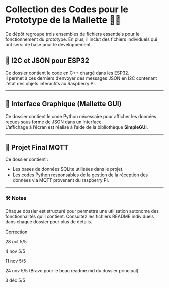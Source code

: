 # Collection des Codes pour le Prototype de la Mallette 🚀🌙

Ce dépôt regroupe trois ensembles de fichiers essentiels pour le fonctionnement du prototype. En plus, il inclut des fichiers individuels qui ont servi de base pour le développement.

## 📂 I2C et JSON pour ESP32  
Ce dossier contient le code en C++ chargé dans les ESP32.  
Il permet à ces derniers d’envoyer des messages JSON en I2C contenant l'état des objets interactifs au Raspberry PI.  

---

## 📂 Interface Graphique (Mallette GUI)  
Ce dossier contient le code Python nécessaire pour afficher les données reçues sous forme de JSON dans un interface.  
L’affichage à l’écran est réalisé à l’aide de la bibliothèque **SimpleGUI**. 


---

## 📂 Projet Final MQTT  
Ce dossier contient :  
- Les bases de données SQLite utilisées dans le projet.  
- Les codes Python responsables de la gestion de la réception des données via MQTT provenant du raspberry PI.  

---

### 🛠️ Notes
Chaque dossier est structuré pour permettre une utilisation autonome des fonctionnalités qu’il contient. Consultez les fichiers README individuels dans chaque dossier pour plus de détails.

Correction

28 oct 5/5 


4 nov 5/5

11 nov 5/5 

24 nov 5/5 (Bravo pour le beau readme.md du dossier principal).

3 déc 5/5 
